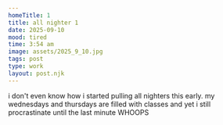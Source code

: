 ```yaml
---
homeTitle: 1
title: all nighter 1
date: 2025-09-10
mood: tired
time: 3:54 am
image: assets/2025_9_10.jpg
tags: post
type: work
layout: post.njk
---
```


i don't even know how i started pulling all nighters this early. my wednesdays and thursdays are filled with classes and yet i still procrastinate until the last minute WHOOPS